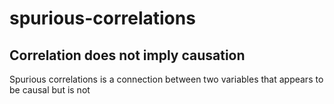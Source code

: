 # spurious-correlations

## Correlation does not imply causation

Spurious correlations is a connection between two variables that appears to be causal but is not
